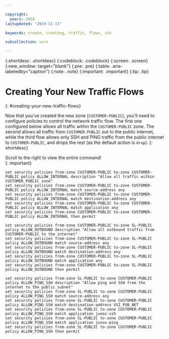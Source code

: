 ```yaml
---

copyright:
  years: 2018
lastupdated: "2019-11-13"

keywords: create, creating, traffic, flows, ssh

subcollection: vsrx

---
```


{:shortdesc: .shortdesc}
{:codeblock: .codeblock}
{:screen: .screen}
{:new_window: target="_blank_"}
{:pre: .pre}
{:table: .aria-labeledby="caption"}
{:note: .note}
{:important: .important}
{:tip: .tip}

# Creating Your New Traffic Flows
{: #creating-your-new-traffic-flows}

Now that you've created the new zone (`CUSTOMER-PUBLIC`), you'll need to configure policies to control the network traffic flow. The first one configured below allows all traffic within the `CUSTOMER-PUBLIC` zone. The second allows all traffic from `CUSTOMER-PUBLIC` out to the public internet, while the third flow allows only SSH and PING traffic from the public internet to `CUSTOMER-PUBLIC`, and drops the rest (as the default action is `drop`).
{: shortdesc}

Scroll to the right to view the entire command!  
{: important}

```
set security policies from-zone CUSTOMER-PUBLIC to-zone CUSTOMER-PUBLIC policy ALLOW_INTERNAL description "Allow all traffic within CUSTOMER_PUBLIC zone"
set security policies from-zone CUSTOMER-PUBLIC to-zone CUSTOMER-PUBLIC policy ALLOW_INTERNAL match source-address any
set security policies from-zone CUSTOMER-PUBLIC to-zone CUSTOMER-PUBLIC policy ALLOW_INTERNAL match destination-address any
set security policies from-zone CUSTOMER-PUBLIC to-zone CUSTOMER-PUBLIC policy ALLOW_INTERNAL match application any
set security policies from-zone CUSTOMER-PUBLIC to-zone CUSTOMER-PUBLIC policy ALLOW_INTERNAL then permit

set security policies from-zone CUSTOMER-PUBLIC to-zone SL-PUBLIC policy ALLOW_OUTBOUND description "Allow all outbound traffic from CUSTOMER-PUBLIC to the internet"
set security policies from-zone CUSTOMER-PUBLIC to-zone SL-PUBLIC policy ALLOW_OUTBOUND match source-address any
set security policies from-zone CUSTOMER-PUBLIC to-zone SL-PUBLIC policy ALLOW_OUTBOUND match destination-address any
set security policies from-zone CUSTOMER-PUBLIC to-zone SL-PUBLIC policy ALLOW_OUTBOUND match application any
set security policies from-zone CUSTOMER-PUBLIC to-zone SL-PUBLIC policy ALLOW_OUTBOUND then permit

set security policies from-zone SL-PUBLIC to-zone CUSTOMER-PUBLIC policy ALLOW_PING_SSH description "Allow ping and SSH from the internet to the public subnet"
set security policies from-zone SL-PUBLIC to-zone CUSTOMER-PUBLIC policy ALLOW_PING_SSH match source-address any
set security policies from-zone SL-PUBLIC to-zone CUSTOMER-PUBLIC policy ALLOW_PING_SSH match destination-address VSI_PUB_NET
set security policies from-zone SL-PUBLIC to-zone CUSTOMER-PUBLIC policy ALLOW_PING_SSH match application junos-ssh
set security policies from-zone SL-PUBLIC to-zone CUSTOMER-PUBLIC policy ALLOW_PING_SSH match application junos-ping
set security policies from-zone SL-PUBLIC to-zone CUSTOMER-PUBLIC policy ALLOW_PING_SSH then permit
```  

